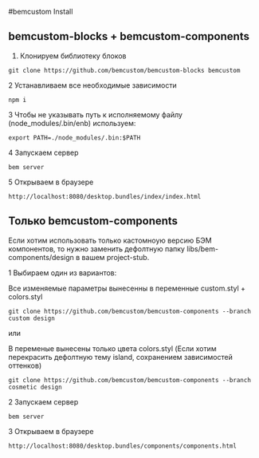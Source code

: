 #bemcustom Install

## bemcustom-blocks + bemcustom-components
1. Клонируем библиотеку блоков
```
git clone https://github.com/bemcustom/bemcustom-blocks bemcustom
```
 
2 Устанавливаем все необходимые зависимости
```
npm i 
```

3 Чтобы не указывать путь к исполняемому файлу (node_modules/.bin/enb) используем:
```
export PATH=./node_modules/.bin:$PATH
```
4 Запускаем сервер
```
bem server
```
5 Открываем в браузере
```
http://localhost:8080/desktop.bundles/index/index.html
```
    
## Только bemcustom-components    
Если хотим использовать только кастомноую версию БЭМ компонентов, то нужно заменить дефолтную папку libs/bem-components/design в вашем project-stub. 

1 Выбираем один из вариантов:

Все изменяемые параметры вынесенны в переменные custom.styl + colors.styl
```
git clone https://github.com/bemcustom/bemcustom-components --branch custom design
```
или

В переменые вынесены только цвета colors.styl (Если хотим перекрасить дефолтную тему island, сохранением зависимостей оттенков)
```
git clone https://github.com/bemcustom/bemcustom-components --branch cosmetic design
```

2 Запускаем сервер
```
bem server
```

3 Открываем в браузере
```
http://localhost:8080/desktop.bundles/components/components.html
```



    





